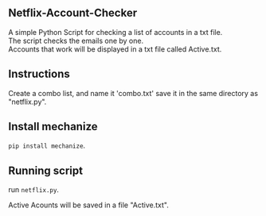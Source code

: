 ## Netflix-Account-Checker
A simple Python Script for checking a list of accounts in a txt file.<br>
The script checks the emails one by one.<br>
Accounts that work will be displayed in a txt file called Active.txt.<br>


## Instructions
Create a combo list, and name it 'combo.txt' save it in the same directory as "netflix.py".<br>
## Install mechanize
`pip install mechanize`. <br>

## Running script
run `netflix.py`. <br>

Active Acounts will be saved in a file "Active.txt".<br>


